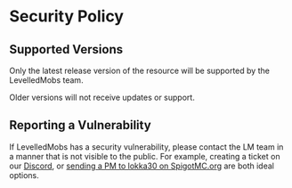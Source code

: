 # Security Policy

## Supported Versions

Only the latest release version of the resource will be supported by the LevelledMobs team.

Older versions will not receive updates or support.

## Reporting a Vulnerability

If LevelledMobs has a security vulnerability, please contact the LM team in a manner that is not visible to the public.
For example, creating a ticket on our [Discord](https://www.discord.io/arcaneplugins),
or [sending a PM to lokka30 on SpigotMC.org](https://www.spigotmc.org/conversations/add?to=lokka30) are both ideal
options.